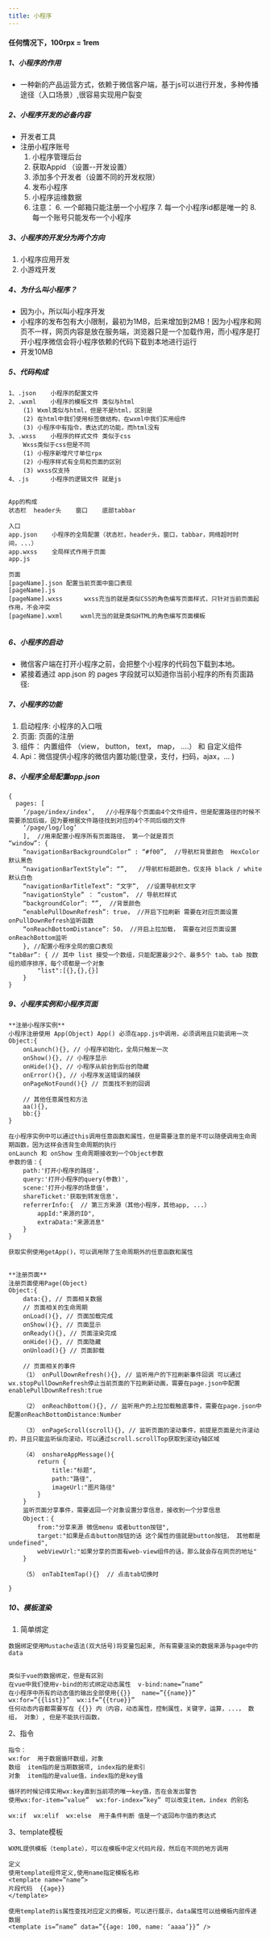 ```yaml
---
title: 小程序
---
```


#### 任何情况下，100rpx = 1rem
##### 1、小程序的作用
- 一种新的产品运营方式，依赖于微信客户端，基于js可以进行开发，多种传播途径（入口场景）,很容易实现用户裂变
##### 2、小程序开发的必备内容
- 开发者工具
- 注册小程序账号
    1. 小程序管理后台
    2. 获取Appid （设置--开发设置）
    3. 添加多个开发者（设置不同的开发权限）
    4. 发布小程序
    5. 小程序运维数据
    5. 注意：
        6. 一个邮箱只能注册一个小程序
        7. 每一个小程序id都是唯一的
        8. 每一个账号只能发布一个小程序

##### 3、小程序的开发分为两个方向
1. 小程序应用开发
2. 小游戏开发

##### 4、为什么叫小程序？
- 因为小，所以叫小程序开发
- 小程序的发布包有大小限制，最初为1MB，后来增加到2MB！因为小程序和网页不一样，网页内容是放在服务端，浏览器只是一个加载作用，而小程序是打开小程序微信会将小程序依赖的代码下载到本地进行运行
- 开发10MB


##### 5、代码构成

```
1、.json    小程序的配置文件
2、.wxml    小程序的模板文件 类似与html
    (1) Wxml类似与html，但是不是html，区别是
    (2) 在html中我们使用标签做结构，在wxml中我们实用组件
    (3) 小程序中有指令，表达式的功能，而html没有
3、.wxss    小程序的样式文件 类似于css
    Wxss类似于css但是不同
    (1) 小程序新增尺寸单位rpx
    (2) 小程序样式有全局和页面的区别
    (3) wxss仅支持
4、.js      小程序的逻辑文件 就是js


App的构成
状态栏  header头    窗口    底部tabbar

入口
app.json    小程序的全局配置（状态栏，header头，窗口，tabbar，网络超时时间，...）
app.wxss    全局样式作用于页面
app.js

页面
[pageName].json 配置当前页面中窗口表现
[pageName].js
[pageName].wxss      wxss充当的就是类似CSS的角色编写页面样式，只针对当前页面起作用，不会冲突
[pageName].wxml     wxml充当的就是类似HTML的角色编写页面模板


```
##### 6、小程序的启动
- 微信客户端在打开小程序之前，会把整个小程序的代码包下载到本地。
- 紧接着通过 app.json 的 pages 字段就可以知道你当前小程序的所有页面路径:

##### 7、小程序的功能
1. 启动程序:  小程序的入口哦
2. 页面:  页面的注册
3. 组件： 内置组件 （view， button， text， map， ....） 和   自定义组件
4. Api：微信提供小程序的微信内置功能(登录，支付，扫码，ajax，... )

##### 8、小程序全局配置app.json

```
{
  pages: [
    ‘/page/index/index’,   //小程序每个页面由4个文件组件，但是配置路径的时候不需要添加后缀，因为要根据文件路径找到对应的4个不同后缀的文件
    ‘/page/log/log’
    ],  //用来配置小程序所有页面路径， 第一个就是首页
“window”: {
    “navigationBarBackgroundColor” : “#f00”,  //导航栏背景颜色  HexColor 默认黑色
    “navigationBarTextStyle”: “”,   //导航栏标题颜色，仅支持 black / white  默认白色
    “navigationBarTitleText”: “文字”,  //设置导航栏文字
    “navigationStyle” ： “custom”， // 导航栏样式
    “backgroundColor”: “”,  //背景颜色
    “enablePullDownRefresh”: true， //开启下拉刷新 需要在对应页面设置 onPullDownRefresh监听函数
    “onReachBottomDistance”: 50， //开启上拉加载， 需要在对应页面设置 onReachBottom监听
    }, //配置小程序全局的窗口表现
“tabBar”: { // 其中 list 接受一个数组，只能配置最少2个、最多5个 tab。tab 按数组的顺序排序，每个项都是一个对象
        "list":[{},{},{}]
    }
}
```
##### 9、小程序实例和小程序页面

```
**注册小程序实例**
小程序注册使用 App(Object) App() 必须在app.js中调用，必须调用且只能调用一次
Object:{
    onLaunch(){}, // 小程序初始化，全局只触发一次
    onShow(){}, // 小程序显示
    onHide(){}, // 小程序从前台到后台的隐藏
    onError(){}, // 小程序发送错误的捕获
    onPageNotFound(){} // 页面找不到的回调
    
    // 其他任意属性和方法
    aa(){},
    bb:{}
}

在小程序实例中可以通过this调用任意函数和属性，但是需要注意的是不可以随便调用生命周期函数，因为这样会违背生命周期的执行
onLaunch 和 onShow 生命周期接收到一个Object参数
参数的值：{
    path:'打开小程序的路径'，
    query:'打开小程序的query(参数)',
    scene:'打开小程序的场景值'，
    shareTicket:'获取到转发信息'，
    referrerInfo:{  // 第三方来源（其他小程序，其他app, ...）
        appId:"来源的ID",
        extraData:"来源消息"
    }
}

获取实例使用getApp()，可以调用除了生命周期外的任意函数和属性


**注册页面**
注册页面使用Page(Object)
Object:{
    data:{}, // 页面相关数据
    // 页面相关的生命周期
    onLoad(){}, // 页面加载完成
    onShow(){}, // 页面显示
    onReady(){}, // 页面渲染完成
    onHide(){}, // 页面隐藏
    onUnload(){} // 页面卸载
    
    // 页面相关的事件
    （1） onPullDownRefresh(){}, // 监听用户的下拉刷新事件回调 可以通过wx.stopPullDownRefresh停止当前页面的下拉刷新动画，需要在page.json中配置enablePullDownRefresh:true
    
    （2） onReachBottom(){}, // 监听用户的上拉加载触底事件，需要在page.json中配置onReachBottomDistance:Number
    
    （3） onPageScroll(scroll){}, // 监听页面的滚动事件，前提是页面是允许滚动的，并且只能监听纵向滚动，可以通过scroll.scrollTop获取到滚动y轴区域
    
    （4） onshareAppMessage(){
        return {
            title:"标题",
            path:"路径",
            imageUrl:"图片路径"
        }
    }
    监听页面分享事件，需要返回一个对象设置分享信息，接收到一个分享信息
    Object：{
        from:"分享来源 微信menu 或者button按钮",
        target:"如果是点击button按钮的话 这个属性的值就是button按钮， 其他都是undefined",
        webViewUrl:"如果分享的页面有web-view组件的话，那么就会存在网页的地址"
    }
    
    （5） onTabItemTap(){}  // 点击tab切换时
    
}
```
##### 10、模板渲染
1. 简单绑定

```
数据绑定使用Mustache语法(双大括号)将变量包起来, 所有需要渲染的数据来源与page中的data


类似于vue的数据绑定，但是有区别
在vue中我们使用v-bind的形式绑定动态属性  v-bind:name=”name”
在小程序中所有的动态值的输出全部使用{{}}   name=”{{name}}”
wx:for=”{{list}}”  wx:if=”{{true}}”
任何动态内容都需要写在 {{}} 内（内容，动态属性，控制属性，关键字，运算，...， 数组， 对象）, 但是不能执行函数， 

```
2、指令

```
指令：
wx:for  用于数据循环数组，对象
数组  item指的是当期数据项, index指的是索引
对象  item指的是value值，index指的是key值

循环的时候记得实用wx:key直到当前项的唯一key值，否在会发出警告
使用wx:for-item=”value”  wx:for-index=”key” 可以改变item，index 的别名

wx:if  wx:elif  wx:else  用于条件判断 值是一个返回布尔值的表达式
```
3、template模板

```
WXML提供模板（template），可以在模板中定义代码片段，然后在不同的地方调用

定义
使用template组件定义,使用name指定模板名称
<template name=”name”>
片段代码  {{age}}
</template>

使用template的is属性查找对应定义的模板，可以进行展示，data属性可以给模板内部传递数据
<template is=”name” data=”{{age: 100, name: ‘aaaa’}}” />
```

